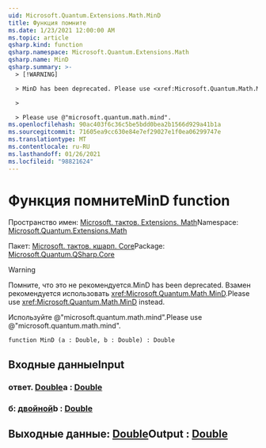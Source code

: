 ```yaml
---
uid: Microsoft.Quantum.Extensions.Math.MinD
title: Функция помните
ms.date: 1/23/2021 12:00:00 AM
ms.topic: article
qsharp.kind: function
qsharp.namespace: Microsoft.Quantum.Extensions.Math
qsharp.name: MinD
qsharp.summary: >-
  > [!WARNING]

  > MinD has been deprecated. Please use <xref:Microsoft.Quantum.Math.MinD> instead.

  >

  > Please use @"microsoft.quantum.math.mind".
ms.openlocfilehash: 90ac403f6c36c5be5bdd0bea2b1566d929a41b1a
ms.sourcegitcommit: 71605ea9cc630e84e7ef29027e1f0ea06299747e
ms.translationtype: MT
ms.contentlocale: ru-RU
ms.lasthandoff: 01/26/2021
ms.locfileid: "98821624"
---
```

# <a name="mind-function"></a><span data-ttu-id="0880a-102">Функция помните</span><span class="sxs-lookup"><span data-stu-id="0880a-102">MinD function</span></span>

<span data-ttu-id="0880a-103">Пространство имен: [Microsoft. тактов. Extensions. Math](xref:Microsoft.Quantum.Extensions.Math)</span><span class="sxs-lookup"><span data-stu-id="0880a-103">Namespace: [Microsoft.Quantum.Extensions.Math](xref:Microsoft.Quantum.Extensions.Math)</span></span>

<span data-ttu-id="0880a-104">Пакет: [Microsoft. тактов. кшарп. Core](https://nuget.org/packages/Microsoft.Quantum.QSharp.Core)</span><span class="sxs-lookup"><span data-stu-id="0880a-104">Package: [Microsoft.Quantum.QSharp.Core](https://nuget.org/packages/Microsoft.Quantum.QSharp.Core)</span></span>


> [!WARNING]
> <span data-ttu-id="0880a-105">Помните, что это не рекомендуется.</span><span class="sxs-lookup"><span data-stu-id="0880a-105">MinD has been deprecated.</span></span> <span data-ttu-id="0880a-106">Взамен рекомендуется использовать <xref:Microsoft.Quantum.Math.MinD>.</span><span class="sxs-lookup"><span data-stu-id="0880a-106">Please use <xref:Microsoft.Quantum.Math.MinD> instead.</span></span>
>
> <span data-ttu-id="0880a-107">Используйте @"microsoft.quantum.math.mind".</span><span class="sxs-lookup"><span data-stu-id="0880a-107">Please use @"microsoft.quantum.math.mind".</span></span>



```qsharp
function MinD (a : Double, b : Double) : Double
```


## <a name="input"></a><span data-ttu-id="0880a-108">Входные данные</span><span class="sxs-lookup"><span data-stu-id="0880a-108">Input</span></span>

### <a name="a--double"></a><span data-ttu-id="0880a-109">ответ. [Double](xref:microsoft.quantum.lang-ref.double)</span><span class="sxs-lookup"><span data-stu-id="0880a-109">a : [Double](xref:microsoft.quantum.lang-ref.double)</span></span>




### <a name="b--double"></a><span data-ttu-id="0880a-110">б: [двойной](xref:microsoft.quantum.lang-ref.double)</span><span class="sxs-lookup"><span data-stu-id="0880a-110">b : [Double](xref:microsoft.quantum.lang-ref.double)</span></span>





## <a name="output--double"></a><span data-ttu-id="0880a-111">Выходные данные: [Double](xref:microsoft.quantum.lang-ref.double)</span><span class="sxs-lookup"><span data-stu-id="0880a-111">Output : [Double](xref:microsoft.quantum.lang-ref.double)</span></span>

